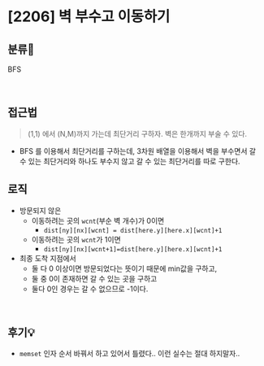 # [2206] 벽 부수고 이동하기
## 분류💁

BFS

</br>

## 접근법
> (1,1) 에서 (N,M)까지 가는데 최단거리 구하자. 벽은 한개까지 부술 수 있다.
- BFS 를 이용해서 최단거리를 구하는데, 3차원 배열을 이용해서 벽을 부수면서 갈 수 있는 최단거리와 하나도 부수지 않고 갈 수 있는 최단거리를 따로 구한다.

## 로직
- 방문되지 않은 
    * 이동하려는 곳의 `wcnt`(부순 벽 개수)가 0이면 
        * `dist[ny][nx][wcnt] = dist[here.y][here.x][wcnt]+1`
    * 이동하려는 곳의 `wcnt`가 1이면
        * `dist[ny][nx][wcnt+1]=dist[here.y][here.x][wcnt]+1`
- 최종 도착 지점에서
    * 둘 다 0 이상이면 방문되었다는 뜻이기 때문에 min값을 구하고,
    * 둘 중 0이 존재하면 갈 수 있는 곳을 구하고
    * 둘다 0인 경우는 갈 수 없으므로 -1이다.

</br>

## 후기💡
- `memset` 인자 순서 바꿔서 하고 있어서 틀렸다.. 이런 실수는 절대 하지말자..